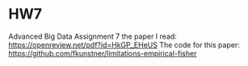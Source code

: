 # HW7
Advanced Big Data Assignment 7 
the paper I read: https://openreview.net/pdf?id=HkGP_EHeUS
The code for this paper: https://github.com/fkunstner/limitations-empirical-fisher
